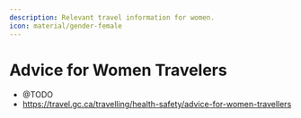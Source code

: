 ```yaml
---
description: Relevant travel information for women.
icon: material/gender-female
---
```


# Advice for Women Travelers

* @TODO
* https://travel.gc.ca/travelling/health-safety/advice-for-women-travellers
